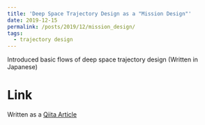 ```yaml
---
title: 'Deep Space Trajectory Design as a "Mission Design"'
date: 2019-12-15
permalink: /posts/2019/12/mission_design/
tags:
  - trajectory design
---
```


Introduced basic flows of deep space trajectory design (Written in Japanese)

Link
======
Written as a [Qiita Article](https://qiita.com/kdricemt/items/c6bb497d5d70ec1d1622)